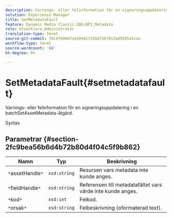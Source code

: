 ```yaml
---
description: Varnings- eller felinformation för en signeringsuppdatering i en batchSetAssetMetadata-åtgärd.
solution: Experience Manager
title: SetMetadataFault
feature: Dynamic Media Classic,SDK/API,Metadata
role: Utvecklare,Administratör
translation-type: tm+mt
source-git-commit: f6c97606d7a4209427316d7367013ad9585a5cae
workflow-type: tm+mt
source-wordcount: '66'
ht-degree: 0%

---
```



# SetMetadataFault{#setmetadatafault}

Varnings- eller felinformation för en signeringsuppdatering i en batchSetAssetMetadata-åtgärd.

Syntax

## Parametrar {#section-2fc9bea56b6d4b72b80d4f04c5f9b862}

| Namn | Typ | Beskrivning |
|---|---|---|
| `*`assetHandle`*` | `xsd:string` | Resursen vars metadata inte kunde anges. |
| `*`fieldHandle`*` | `xsd:string` | Referensen till metadatafältet vars värde inte kunde anges. |
| `*`kod`*` | `xsd:int` | Felkod. |
| `*`orsak`*` | `xsd:string` | Felbeskrivning (oformaterad text). |

